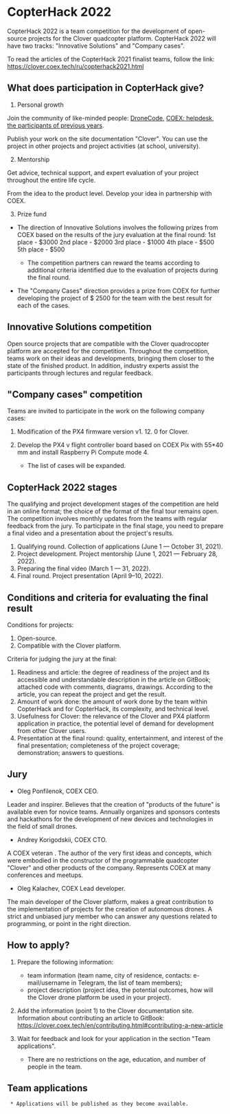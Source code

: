 # CopterHack 2022

CopterHack 2022 is a team competition for the development of open-source projects for the Clover quadcopter platform. CopterHack 2022 will have two tracks: "Innovative Solutions" and "Company cases".

To read the articles of the CopterHack 2021 finalist teams, follow the link: https://clover.coex.tech/ru/copterhack2021.html

## What does participation in CopterHack give?

1. Personal growth

Join the community of like-minded people: [DroneCode](https://t.me/DroneCode), [COEX: helpdesk](https://t.me/COEXHelpdesk), [the participants of previous years](https://t.me/CopterHack).

Publish your work on the site documentation "Clover".
You can use the project in other projects and project activities (at school, university).

2. Mentorship

Get advice, technical support, and expert evaluation of your project throughout the entire life cycle.

From the idea to the product level.
Develop your idea in partnership with COEX.

3. Prize fund

  * The direction of Innovative Solutions involves the following prizes from COEX based on the results of the jury evaluation at the final round:
  1st place - $3000
  2nd place - $2000
  3rd place - $1000
  4th place - $500
  5th place - $500

     * The competition partners can reward the teams according to additional criteria identified due to the evaluation of projects during the final round.

  * The "Company Cases" direction provides a prize from COEX for further developing the project of $ 2500 for the team with the best result for each of the cases.

## Innovative Solutions competition

Open source projects that are compatible with the Clover quadrocopter platform are accepted for the competition. Throughout the competition, teams work on their ideas and developments, bringing them closer to the state of the finished product. In addition, industry experts assist the participants through lectures and regular feedback.

## "Company cases" competition

Teams are invited to participate in the work on the following company cases:

1. Modification of the PX4 firmware version v1. 12. 0 for Clover.
2. Develop the PX4 v flight controller board based on COEX Pix with 55*40 mm and install Raspberry Pi Compute mode 4.

     * The list of cases will be expanded.

## CopterHack 2022 stages

The qualifying and project development stages of the competition are held in an online format; the choice of the format of the final tour remains open. The competition involves monthly updates from the teams with regular feedback from the jury. To participate in the final stage, you need to prepare a final video and a presentation about the project's results.

1. Qualifying round. Collection of applications (June 1 — October 31, 2021).
2. Project development. Project mentorship (June 1, 2021 — February 28, 2022).
3. Preparing the final video (March 1 — 31, 2022).
4. Final round. Project presentation (April 9–10, 2022).

## Conditions and criteria for evaluating the final result

Conditions for projects:
1. Open-source.
2. Compatible with the Clover platform.

Criteria for judging the jury at the final:
1. Readiness and article: the degree of readiness of the project and its accessible and understandable description in the article on GitBook; attached code with comments, diagrams, drawings. According to the article, you can repeat the project and get the result.
2. Amount of work done: the amount of work done by the team within CopterHack and for CopterHack, its complexity, and technical level.
3. Usefulness for Clover: the relevance of the Clover and PX4 platform application in practice, the potential level of demand for development from other Clover users.
4. Presentation at the final round: quality, entertainment, and interest of the final presentation; completeness of the project coverage; demonstration; answers to questions. 

## Jury

  * Oleg Ponfilenok, COEX CEO.
  

Leader and inspirer. 
Believes that the creation of "products of the future" is available even for novice teams.
Annually organizes and sponsors contests and hackathons for the development of new devices and technologies in the field of small drones. 
  * Andrey Korigodskii, COEX CTO.
  

A COEX veteran . The author of the very first ideas and concepts, which were embodied in the constructor of the programmable 
quadcopter "Clover" and other products of the company. Represents COEX at many conferences and meetups. 
  * Oleg Kalachev, COEX Lead developer.
  

The main developer of the Clover platform, makes a great contribution to the implementation of projects for the creation of autonomous drones. A strict and unbiased jury member who can answer any questions related to programming, or point in the right direction.

## How to apply?

1. Prepare the following information:
     * team information (team name, city of residence, contacts: e-mail/username in Telegram, the list of team members);
     * project description (project idea, the potential outcomes, how will the Clover drone platform be used in your project).
2. Add the information (point 1) to the Clover documentation site. Information about contributing an article to GitBook: https://clover.coex.tech/en/contributing.html#contributing-a-new-article 
3. Wait for feedback and look for your application in the section "Team applications".

     * There are no restrictions on the age, education, and number of people in the team.

## Team applications

     * Applications will be published as they become available.





